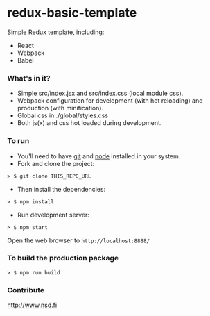 # redux-basic-template
Simple Redux template, including:

* React
* Webpack 
* Babel

### What's in it?

* Simple src/index.jsx and src/index.css (local module css).
* Webpack configuration for development (with hot reloading) and production (with minification).
* Global css in ./global/styles.css
* Both js(x) and css hot loaded during development.

### To run

* You'll need to have [git](https://git-scm.com/) and [node](https://nodejs.org/en/) installed in your system.
* Fork and clone the project:

```
> $ git clone THIS_REPO_URL
```

* Then install the dependencies:

```
> $ npm install
```

* Run development server:

```
> $ npm start
```

Open the web browser to `http://localhost:8888/`

### To build the production package

```
> $ npm run build
```

### Contribute

http://www.nsd.fi